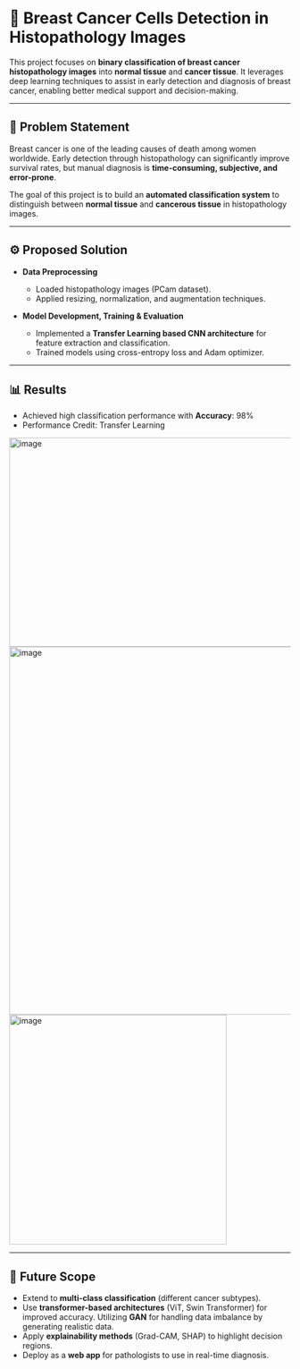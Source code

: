# 🧬 Breast Cancer Cells Detection in Histopathology Images  

This project focuses on **binary classification of breast cancer histopathology images** into **normal tissue** and **cancer tissue**. It leverages deep learning techniques to assist in early detection and diagnosis of breast cancer, enabling better medical support and decision-making.  

---

## 📌 Problem Statement  
Breast cancer is one of the leading causes of death among women worldwide. Early detection through histopathology can significantly improve survival rates, but manual diagnosis is **time-consuming, subjective, and error-prone**.  

The goal of this project is to build an **automated classification system** to distinguish between **normal tissue** and **cancerous tissue** in histopathology images.  

---

## ⚙️ Proposed Solution  
- **Data Preprocessing**  
  - Loaded histopathology images (PCam dataset).  
  - Applied resizing, normalization, and augmentation techniques.  

- **Model Development, Training & Evaluation**  
  - Implemented a **Transfer Learning based CNN architecture** for feature extraction and classification.    
  - Trained models using cross-entropy loss and Adam optimizer.  

---


## 📊 Results  
- Achieved high classification performance with **Accuracy**: 98%    
- Performance Credit: Transfer Learning

<img width="835" height="374" alt="image" src="https://github.com/user-attachments/assets/9a748b13-a650-47b7-8007-9076d9c4ba22" />
<img width="638" height="658" alt="image" src="https://github.com/user-attachments/assets/89d2aca6-2c38-48b6-8841-007c1369a9cb" />
<img width="389" height="411" alt="image" src="https://github.com/user-attachments/assets/0922f50b-5227-4230-9d2c-c5d8df3e6b45" />


  

---

## 🚀 Future Scope  
- Extend to **multi-class classification** (different cancer subtypes).  
- Use **transformer-based architectures** (ViT, Swin Transformer) for improved accuracy. Utilizing **GAN** for handling data imbalance by generating realistic data. 
- Apply **explainability methods** (Grad-CAM, SHAP) to highlight decision regions.  
- Deploy as a **web app** for pathologists to use in real-time diagnosis.  
